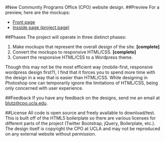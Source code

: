 #New Community Programs Office (CPO) website design.
##Preview
For a preview, here are the mockups:

* [Front page](http://blutz.bol.ucla.edu/etc/cpo-3.html)
* [Insside page (project page)](http://blutz.bol.ucla.edu/etc/cpo-4.html)

##Phases
The project will operate in three distinct phases:

1. Make mockups that represent the overall design of the site. **[complete]**
2. Convert the mockups to responsive HTML/CSS. **[complete]**
3. Convert the responsive HTML/CSS to a Wordpress theme.

Though this may not be the most efficient way (mobile-first, responsive wordpress design first?), I find that it forces you to spend more time with the design in a way that is easier than HTML/CSS. While designing in Photoshop one can temporarily ignore the limitations of HTML/CSS, being only concerned with user experience.

##Feedback
If you have any feedback on the designs, send me an email at blutz@cpo.ucla.edu.

##License
All code is open source and freely available to download/test. This is built off of the HTML5 boilerplate so there are various licenses for different parts of the project (Twitter Bootstrap, jQuery, Boilerplate, etc.). The design itself is copyright the CPO at UCLA and may not be reproduced on any external website without permission.
